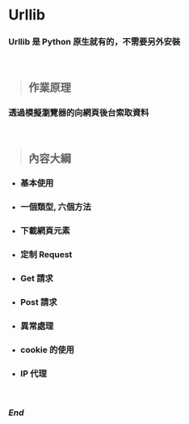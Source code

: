 # Urllib

### Urllib 是 Python 原生就有的，不需要另外安裝

<br/>

> ## 作業原理
### 透過模擬瀏覽器的向網頁後台索取資料

<br/>

> ## 內容大綱

* ### 基本使用
* ### 一個類型, 六個方法
* ### 下載網頁元素
* ### 定制 Request
* ### Get 請求
* ### Post 請求
* ### 異常處理
* ### cookie 的使用
* ### IP 代理

<br/>

### _End_
